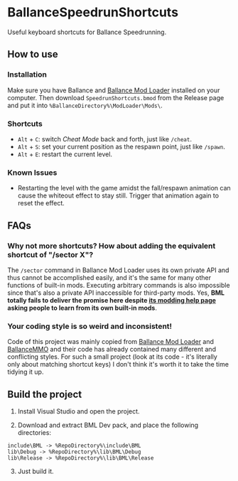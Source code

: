 # BallanceSpeedrunShortcuts

Useful keyboard shortcuts for Ballance Speedrunning.

## How to use

### Installation

Make sure you have Ballance and [Ballance Mod Loader](https://github.com/Gamepiaynmo/BallanceModLoader) installed on your computer. Then download `SpeedrunShortcuts.bmod` from the Release page and put it into `%BallanceDirectory%\ModLoader\Mods\`.

### Shortcuts

- `Alt` + `C`: switch *Cheat Mode* back and forth, just like `/cheat`.
- `Alt` + `S`: set your current position as the respawn point, just like `/spawn`.
- `Alt` + `E`: restart the current level.

### Known Issues

- Restarting the level with the game amidst the fall/respawn animation can cause the whiteout effect to stay still. Trigger that animation again to reset the effect.

## FAQs

### Why not more shortcuts? How about adding the equivalent shortcut of "/sector X"?

The `/sector` command in Ballance Mod Loader uses its own private API and thus cannot be accomplished easily, and it's the same for many other functions of built-in mods. Executing arbitrary commands is also impossible since that's also a private API inaccessible for third-party mods. Yes, **BML totally fails to deliver the promise here despite [its modding help page](https://github.com/Gamepiaynmo/BallanceModLoader/wiki/Modding) asking people to learn from its own built-in mods**.

### Your coding style is so weird and inconsistent!

Code of this project was mainly copied from [Ballance Mod Loader](https://github.com/Gamepiaynmo/BallanceModLoader) and [BallanceMMO](https://github.com/Swung0x48/BallanceMMO) and their code has already contained many different and conflicting styles. For such a small project (look at its code - it's literally only about matching shortcut keys) I don't think it's worth it to take the time tidying it up.

## Build the project

1. Install Visual Studio and open the project.

2. Download and extract BML Dev pack, and place the following directories:

```
include\BML -> %RepoDirectory%\include\BML
lib\Debug -> %RepoDirectory%\lib\BML\Debug
lib\Release -> %RepoDirectory%\lib\BML\Release
```

3. Just build it.